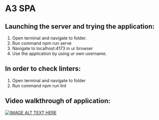 # A3 SPA
## Launching the server and trying the application:
1. Open terminal and navigate to folder.
2. Run command npm run serve
3. Navigate to localhost:4173 in ur browser
4. Use the application by using ur own username.

## In order to check linters:
1. Open terminal and navigate to folder
2. Run command npm run lint

## Video walkthrough of application:
[![IMAGE ALT TEXT HERE](https://img.youtube.com/vi/mjYmijdSzZU/0.jpg)](https://www.youtube.com/watch?v=mjYmijdSzZU)
